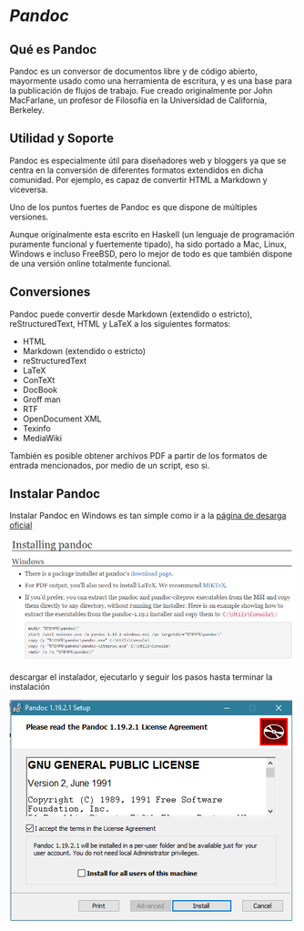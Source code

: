 
# ***Pandoc***

## Qué es Pandoc

Pandoc es un conversor de documentos libre y de código abierto, mayormente usado como una herramienta de escritura, y es una base para la publicación de flujos de trabajo. Fue creado originalmente por John MacFarlane, un profesor de Filosofía en la Universidad de California, Berkeley.

## Utilidad y Soporte
Pandoc es especialmente útil para diseñadores web y bloggers ya que se centra en la conversión de diferentes formatos extendidos en dicha comunidad. Por ejemplo, es capaz de convertir HTML a Markdown y viceversa.

Uno de los puntos fuertes de Pandoc es que dispone de múltiples versiones.

Aunque originalmente esta escrito en Haskell (un lenguaje de programación puramente funcional y fuertemente tipado), ha sido portado a Mac, Linux, Windows e incluso FreeBSD, pero lo mejor de todo es que también dispone de una versión online totalmente funcional.

## Conversiones
Pandoc puede convertir desde Markdown (extendido o estricto), reStructuredText, HTML y LaTeX a los siguientes formatos:

+ HTML
+ Markdown (extendido o estricto)
+ reStructuredText
+ LaTeX
+ ConTeXt
+ DocBook
+ Groff man
+ RTF
+ OpenDocument XML
+ Texinfo
+ MediaWiki

También es posible obtener archivos PDF a partir de los formatos de entrada mencionados, por medio de un script, eso si.

## Instalar Pandoc

Instalar Pandoc en Windows es tan simple como ir a la [página de desarga oficial](http://pandoc.org/installing.html)

![Descargar Pandoc](../images/descarga_pandoc.png)

descargar el instalador, ejecutarlo y seguir los pasos hasta terminar la instalación

![Instalar Pandoc](../images/instalar_pandoc.png)
